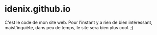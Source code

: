 # idenix.github.io
C'est le code de mon site web. Pour l'instant y a rien de bien intéressant, maist'inquiète, dans peu de temps, le site sera bien plus cool.
;)
